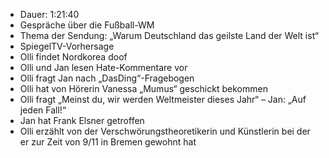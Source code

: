 - Dauer: 1:21:40
- Gespräche über die Fußball-WM
- Thema der Sendung: „Warum Deutschland das geilste Land der Welt ist“
- SpiegelTV-Vorhersage
- Olli findet Nordkorea doof
- Olli und Jan lesen Hate-Kommentare vor
- Olli fragt Jan nach „DasDing“-Fragebogen
- Olli hat von Hörerin Vanessa „Mumus“ geschickt bekommen
- Olli fragt „Meinst du, wir werden Weltmeister dieses Jahr“ – Jan: „Auf jeden Fall!“
- Jan hat Frank Elsner getroffen
- Olli erzählt von der Verschwörungstheoretikerin und Künstlerin bei der er zur Zeit von 9/11 in Bremen gewohnt hat
